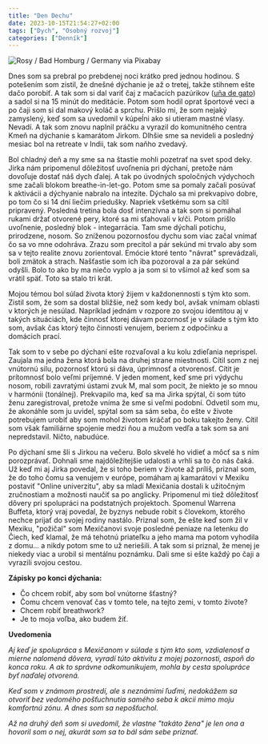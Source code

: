 ```yaml
---
title: "Den Dechu"
date: 2023-10-15T21:54:27+02:00
tags: ["Dych", "Osobný rozvoj"]
categories: ["Denník"]
---
```

![Rosy / Bad Homburg / Germany via Pixabay](https://cdn.pixabay.com/photo/2022/10/17/18/03/breathing-7528400_960_720.png)

Dnes som sa prebral po prebdenej noci krátko pred jednou hodinou. S potešením som zistil, že dnešné dýchanie je až o tretej, takže stihnem ešte dačo porobiť. A tak som si dal variť čaj z mačacích pazúrikov ([uña de gato](https://es.wikipedia.org/wiki/Uncaria_tomentosa)) a sadol si na 15 minút do meditácie. Potom som hodil oprat športové veci a po čaji som si dal makový koláč a sprchu. Prišlo mi, že som nejaký zamyslený, keď som sa uvedomil v kúpeĺni ako si utieram mastné vlasy. Nevadí. A tak som znovu naplnil práčku a vyrazil do komunitného centra Kmeň na dýchanie s kamarátom Jirkom. Dlhšie sme sa nevideli a posledný mesiac bol na retreate v Indii, tak som naňho zvedavý.

Bol chladný deň a my sme sa na štastie mohli pozetrať na svet spod deky. Jirka nám pripomenul dôležitosť uvoľnenia pri dýchaní, pretože nám dovoľuje dostať náš dych ďalej. A tak po úvodných spoločných výdychoch sme začali blokom breathe-in-let-go. Potom sme sa pomaly začali posúvať k aktivácii a dýchyanie nabralo na intezite. Dýchalo sa mi prekvapivo dobre, po tom čo si 14 dní liečim priedušky. Napriek všetkému som sa cítil pripravený.
Posledná tretina bola dosť intenzívna a tak som si pomáhal rukami držať otvorené pery, ktoré sa mi sťahovali v kŕči. Potom prišlo uvoľnenie, posledný blok - integarrácia. Tam sme dýchali potichu, prirodzene, nosom. So zníženou pozornosťou dychu som viac začal vnímať čo sa vo mne odohráva.  Zrazu som precitol a pár sekúnd mi trvalo aby som sa v tejto realite znovu zorientoval. Emócie ktoré tento "návrat" sprevádzali, boli zmätok a strach. Našťastie som ich iba pozoroval a za pár sekúnd odyšli. Bolo to ako by ma niečo vyplo a ja som si to všimol až keď som sa vrátil späť. Toto sa stalo tri krát. 

Mojou témou bol súlad života ktorý žijem v každonennosti s tým kto som. Zistil som, že som sa dostal bližšie, než som kedy bol, avšak vnímam oblasti v ktorých je nesúlad. Napríklad jednám v rozpore zo svojou identitou aj v takých situáciách, kde činnosť ktorej dávam pozornosť je v súlade s tým kto som, avšak čas ktorý tejto činnosti venujem, beriem z odpočinku a domácich prací.

Tak som to v sebe po dýchaní ešte rozvaľoval a ku kolu zdieľania neprispel. Zaujala ma jedna žena ktorá bola na druhej strane miestnosti. Cítil som z nej vnútornú silu, pozornosť ktorú si dáva, úprimnosť a otvorenosť. Cítit je prítomnosť bolo veľmi príjemné. V jeden moment, keď sme pri výdychu nosom, robili zavratými ústami zvuk M, mal som pocit, že niekto je so mnou v harmónii (tonálnej). Prekvapilo ma, keď sa ma Jirka spýtal, či som túto ženu zaregistroval, pretože vníma že sme si veľmi podobní. Odvetil som mu, že akonáhle som ju uvidel, spýtal som sa sám seba, čo ešte v živote potrebujem urobiť aby som mohol životom kráčať po boku takejto ženy. Cítil som však familiárne spojenie medzi ňou a mužom vedľa a tak som sa ani nepredstavil. Ničto, nabudúce. 

Po dýchaní sme šli s Jirkou na večeru. Bolo skvelé ho vidieť a môcť sa s ním porozprávať. Dohnali sme najdôležitejšie udalosti a vrhli sa to čo nás čaká. 
Už keď mi aj Jirka povedal, že si toho beriem v živote až príliš, priznal som, že do toho čomu sa venujem v európe, pomáham aj kamarátovi v Mexiku postaviť "Online univerzitu", aby sa mladí Mexičania dostali k užitočným zručnostiam a možnosti naučiť sa po anglicky. Pripomenul mi tiež dôležitosť dôvery pri spolupráci na podstatných projektoch. Spomenul Warrena Buffeta, ktorý vraj povedal, že byznys nebude robit s človekom, ktorého nechce prijať do svojej rodiny nastálo. Priznal som, že ešte keď som žil v Mexiku, "požičal" som Mexičanovi svoje posledné peniaze na letenku do Čiech, keď klamal, že má tehotnú priateľku a jeho mama ma potom vyhodila z domu... a nikdy potom sme to už neriešili.
A tak som si priznal, že menej je niekedy viac a urobil si mentálnu poznámku.
Dali sme si ešte každý po čaji a vyrazili svojou cestou.

**Zápisky po konci dýchania:**

- Čo chcem robiť, aby som bol vnútorne šťastný?
- Čomu chcem venovať čas v tomto tele, na tejto zemi, v tomto živote?
- Chcem robiť breathwork?
- Je to moja voľba, ako budem žiť.


**Uvedomenia**

*Aj keď je spolupráca s Mexičanom v súlade s tým kto som, vzdialenosť a mierne nalomená dôvera, vyradí túto aktivitu z mojej pozornosti, aspoň do konca roku. A ak to správne odkomunikujem, mohla by cesta spolupráce byť naďalej otvorená.*


*Keď som v známom prostredí, ale s neznámimi ľuďmi, nedokážem sa otvoriť bez vedomého pošťuchnutia samého seba k akcii mimo moju komfortnú zónu. A dnes som sa nepošťuchol.*


*Až na druhý deň som si uvedomil, že vlastne "takáto žena" je len ona a hovoril som o nej, akurát som sa to bál sám sebe priznať.*
